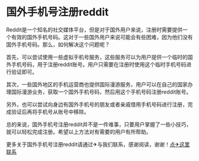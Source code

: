 # 国外手机号注册reddit

Reddit是一个知名的社交媒体平台，但是对于国外用户来说，注册时需要提供一个有效的国外手机号码。这对于一些国外用户来说可能会有些困难，因为他们没有国外手机号码。那么，如何解决这个问题呢？

首先，可以尝试使用一些虚拟手机号服务，这些服务可以为用户提供一个临时的国外手机号码，用于注册reddit账号。用户只需要在注册时使用这个临时手机号码进行验证即可。

其次，一些国外地区的手机运营商也提供国际漫游服务，用户可以在自己的国家办理国际漫游业务，获取一个国外手机号码，然后用这个手机号码注册reddit账号。

另外，也可以尝试向身边有国外手机号的朋友或者亲戚借用手机号码进行注册，完成验证后再将手机号从账号中移除。

总的来说，国外手机号注册reddit并不是一件难事，只要用户掌握了一些小技巧，就可以轻松完成注册。希望以上方法对有需要的用户有所帮助。

更多关于国外手机号注册reddit请通过✈与我们联系，感谢阅读，谢谢！[点✈这里联系](https://ads.k02.cc)